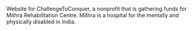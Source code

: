 Website for ChallengeToConquer, a nonprofit that is gathering funds for Mithra Rehabilitation Centre.
Mithra is a hospital for the mentally and physically disabled in India.
